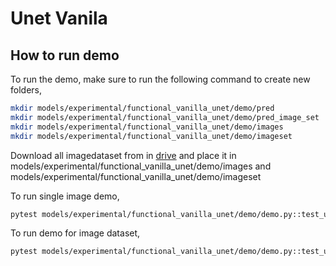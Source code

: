 # Unet Vanila

## How to run demo

To run the demo, make sure to run the following command to create new folders,

```sh
mkdir models/experimental/functional_vanilla_unet/demo/pred
mkdir models/experimental/functional_vanilla_unet/demo/pred_image_set
mkdir models/experimental/functional_vanilla_unet/demo/images
mkdir models/experimental/functional_vanilla_unet/demo/imageset
```

Download all imagedataset from in [drive](https://drive.google.com/drive/folders/1eaV-VR5_3AL5j21nTTaLdv2XyT-SfrOD?usp=sharing) and place it in models/experimental/functional_vanilla_unet/demo/images and models/experimental/functional_vanilla_unet/demo/imageset

To run single image demo,

```sh
pytest models/experimental/functional_vanilla_unet/demo/demo.py::test_unet_demo_single_image
```

To run demo for image dataset,

```sh
pytest models/experimental/functional_vanilla_unet/demo/demo.py::test_unet_demo_imageset
```
